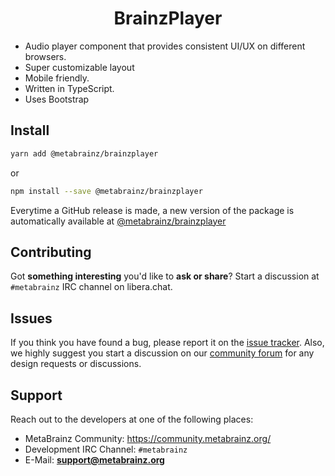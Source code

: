 <!-- <p align="center">
  <img alt="logo" src="./assets/logo.png" width="100" max-width="100%">
</p> -->

<h1 align="center">BrainzPlayer</h1>

<!-- <div align="center">
  <a href="https://www.npmjs.com/package/@metabrainz/brainzplayer" title="MIT License">
    <img src="https://img.shields.io/npm/l/@metabrainz/brainzplayer.svg?color=brightgreen" alt="MIT License">
  </a>
  <a href="https://www.npmjs.com/package/@metabrainz/brainzplayer" title="Monthly download">
    <img src="https://img.shields.io/npm/dm/@metabrainz/brainzplayer.svg?color=green" alt="Monthly download">
  </a>
  <a href="https://www.npmjs.com/package/@metabrainz/brainzplayer" title="Latest version">
    <img src="https://img.shields.io/npm/v/@metabrainz/brainzplayer" alt="Latest version">
  </a>
</div> -->

* Audio player component that provides consistent UI/UX on different browsers.
* Super customizable layout
* Mobile friendly.
* Written in TypeScript.
* Uses Bootstrap


## Install

```bash
yarn add @metabrainz/brainzplayer
```
or
```bash
npm install --save @metabrainz/brainzplayer
```

Everytime a GitHub release is made, a new version of the package is automatically available at [@metabrainz/brainzplayer](https://www.npmjs.com/package/@metabrainz/brainzplayer)

## Contributing
	  
Got **something interesting** you'd like to **ask or share**? Start a discussion at `#metabrainz` IRC channel on libera.chat.
	    
## Issues
	  
If you think you have found a bug, please report it on the [issue tracker](https://tickets.metabrainz.org/).
Also, we highly suggest you start a discussion on our [community forum](https://community.metabrainz.org/) for any design requests or discussions.
	    
## Support

Reach out to the developers at one of the following places:

- MetaBrainz Community: https://community.metabrainz.org/
- Development IRC Channel: `#metabrainz`
- E-Mail: **support@metabrainz.org**
